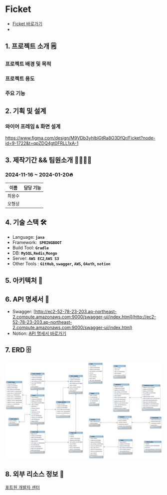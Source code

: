# Ficket

- [Ficket 바로가기](http://ec2-43-201-23-107.ap-northeast-2.compute.amazonaws.com/)
- 

## 1. 프로젝트 소개 🗒


### 프로젝트 배경 및 목적


### 프로젝트 용도


### 주요 기능


## 2. 기획 및 설계

### 와이어 프레임 & 화면 설계

https://www.figma.com/design/M9VDb3yhlblGtRa8O3DfQr/Ficket?node-id=9-1722&t=qpZDQ4gt0FRLL1xA-1


## 3. 제작기간 && 팀원소개 🏃‍🏃‍♀️💨

### 2024-11-16 ~ 2024-01-20🔥

| 이름  | 담당 기능 |
|-----| --- |
| 최용수 |   |
| 오형상 |   |


## 4. 기술 스택 🛠

- Language: **`java`**
- Framework:  **`SPRINGBOOT`**
- Build Tool: **`Gradle`**
- DB: **`MySQL`**,**`Redis`**,**`Mongo`**
- Server: **`AWS EC2`**,**`AWS S3`**
- Other Tools : **`GitHub`, `swagger`, `AWS`, `OAuth`, `notion`**

## 5. 아키텍처 📃



## 6. API 명세서 📡

- Swagger: [http://ec2-52-78-23-203.ap-northeast-2.compute.amazonaws.com:9000/swagger-ui/index.html](http://ec2-52-78-23-203.ap-northeast-2.compute.amazonaws.com:9000/swagger-ui/index.html)
- Notion: [API 명세서 바로가기](https://www.notion.so/API-125cb8b3a5cf81dbbff3cec772823e6a?pvs=4)

## 7. ERD 🗄️

![ficket_erd.png](img%2Fficket_erd.png)

## 8. 외부 리소스 정보 📁

[포트원 개발자 센터](https://developers.portone.io/opi/ko/readme?v=v2)
